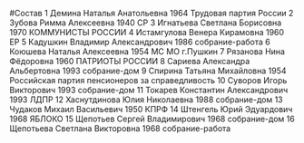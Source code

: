 #Состав
1 Демина Наталья Анатольевна 1964 Трудовая партия России
2 Зубова Римма Алексеевна 1940 СР
3 Игнатьева Светлана Борисовна 1970 КОММУНИСТЫ РОССИИ
4 Истамгулова Венера Кирамовна 1960 ЕР
5 Кадушкин Владимир Александрович 1986 собрание-работа
6 Коюшева Наталья Алексеевна 1954 МС МО г.Пушкин
7 Рязанова Нина Фёдоровна 1960 ПАТРИОТЫ РОССИИ
8 Сариева Александра Альбертовна 1993 собрание-дом
9 Спирина Татьяна Михайловна 1954 Российская партия пенсионеров за справедливость
10 Суворов Игорь Викторович 1993 собрание-дом
11 Токарев Константин Александрович 1993 ЛДПР
12 Хаснутдинова Юлия Николаевна 1988 собрание-дом
13 Чудаков Михаил Васильевич 1950 КПРФ
14 Штенгель Юрий Эдуардович 1968 ЯБЛОКО
15 Щепотьев Сергей Владимирович 1968 собрание-дом
16 Щепотьева Светлана Викторовна 1968 собрание-работа
